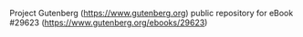 Project Gutenberg (https://www.gutenberg.org) public repository for eBook #29623 (https://www.gutenberg.org/ebooks/29623)
